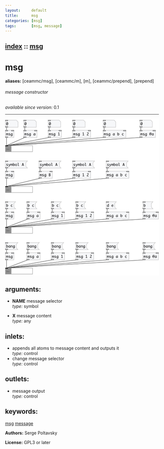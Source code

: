 ```yaml
---
layout:     default
title:      msg
categories: [msg]
tags:       [msg, message]
---
```

[index](index.html) :: [msg](category_msg.html)
---

# msg
**aliases:** [ceammc/msg], [ceammc/m], [m], [ceammc/prepend], [prepend]


###### message constructor

*available since version:* 0.1

---




[![example](../examples/img/msg.jpg)](../examples/pd/msg.pd)



## arguments:

* **NAME**
message selector<br>
_type:_ symbol<br>

* **X**
message content<br>
_type:_ any<br>







## inlets:

* appends all atoms to message content and outputs it<br>
_type:_ control
* change message selector<br>
_type:_ control



## outlets:

* message output<br>
_type:_ control



## keywords:

[msg](keywords/msg.html)
[message](keywords/message.html)






**Authors:** Serge Poltavsky




**License:** GPL3 or later





